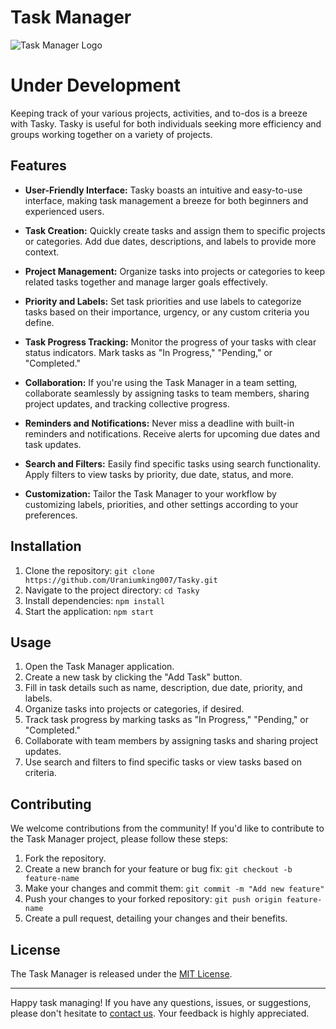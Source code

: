 # Task Manager

![Task Manager Logo](task_manager_logo.png)

# Under Development

Keeping track of your various projects, activities, and to-dos is a breeze with Tasky. Tasky is useful for both individuals seeking more efficiency and groups working together on a variety of projects.

## Features

- **User-Friendly Interface:** Tasky boasts an intuitive and easy-to-use interface, making task management a breeze for both beginners and experienced users.

- **Task Creation:** Quickly create tasks and assign them to specific projects or categories. Add due dates, descriptions, and labels to provide more context.

- **Project Management:** Organize tasks into projects or categories to keep related tasks together and manage larger goals effectively.

- **Priority and Labels:** Set task priorities and use labels to categorize tasks based on their importance, urgency, or any custom criteria you define.

- **Task Progress Tracking:** Monitor the progress of your tasks with clear status indicators. Mark tasks as "In Progress," "Pending," or "Completed."

- **Collaboration:** If you're using the Task Manager in a team setting, collaborate seamlessly by assigning tasks to team members, sharing project updates, and tracking collective progress.

- **Reminders and Notifications:** Never miss a deadline with built-in reminders and notifications. Receive alerts for upcoming due dates and task updates.

- **Search and Filters:** Easily find specific tasks using search functionality. Apply filters to view tasks by priority, due date, status, and more.

- **Customization:** Tailor the Task Manager to your workflow by customizing labels, priorities, and other settings according to your preferences.

## Installation

1. Clone the repository: `git clone https://github.com/Uraniumking007/Tasky.git`
2. Navigate to the project directory: `cd Tasky`
3. Install dependencies: `npm install`
4. Start the application: `npm start`

## Usage

1. Open the Task Manager application.
2. Create a new task by clicking the "Add Task" button.
3. Fill in task details such as name, description, due date, priority, and labels.
4. Organize tasks into projects or categories, if desired.
5. Track task progress by marking tasks as "In Progress," "Pending," or "Completed."
6. Collaborate with team members by assigning tasks and sharing project updates.
7. Use search and filters to find specific tasks or view tasks based on criteria.

## Contributing

We welcome contributions from the community! If you'd like to contribute to the Task Manager project, please follow these steps:

1. Fork the repository.
2. Create a new branch for your feature or bug fix: `git checkout -b feature-name`
3. Make your changes and commit them: `git commit -m "Add new feature"`
4. Push your changes to your forked repository: `git push origin feature-name`
5. Create a pull request, detailing your changes and their benefits.

## License

The Task Manager is released under the [MIT License](LICENSE.md).

---

Happy task managing! If you have any questions, issues, or suggestions, please don't hesitate to [contact us](mailto:contact@taskmanagerapp.com). Your feedback is highly appreciated.
